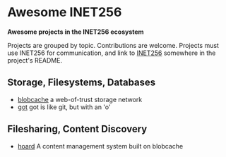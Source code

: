 # Awesome INET256
**Awesome projects in the INET256 ecosystem**

Projects are grouped by topic.
Contributions are welcome.
Projects must use INET256 for communication, and link to [INET256](https://github.com/inet256/inet256) somewhere in the project's README.

## Storage, Filesystems, Databases
- [blobcache](https://github.com/blobcache/blobcache) a web-of-trust storage network
- [got](https://github.com/brendoncarroll/got) got is like git, but with an 'o'

## Filesharing, Content Discovery
- [hoard](https://github.com/brendoncarroll/hoard) A content management system built on blobcache


